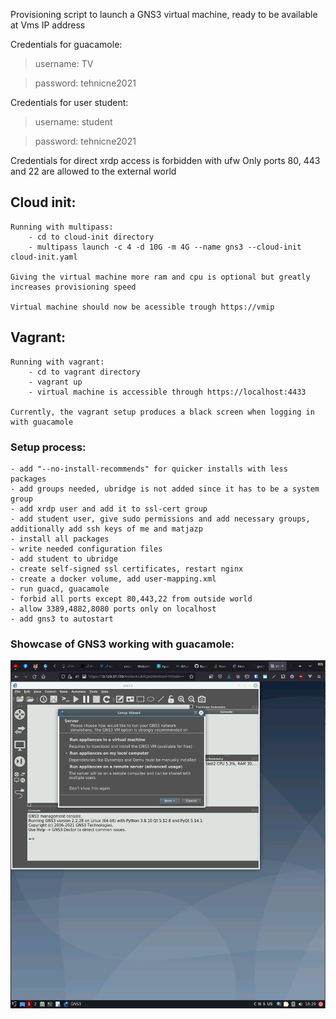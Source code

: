 
Provisioning script to launch a GNS3 virtual machine,
ready to be available at Vms IP address

Credentials for guacamole:

> username: TV

> password: tehnicne2021

Credentials for user student:


> username: student

> password: tehnicne2021


Credentials for direct xrdp access is forbidden with ufw
Only ports 80, 443 and 22 are allowed to the external world


## Cloud init:
	Running with multipass: 
		- cd to cloud-init directory
		- multipass launch -c 4 -d 10G -m 4G --name gns3 --cloud-init cloud-init.yaml
	
	Giving the virtual machine more ram and cpu is optional but greatly increases provisioning speed

	Virtual machine should now be acessible trough https://vmip

	


## Vagrant:
	Running with vagrant:
		- cd to vagrant directory
		- vagrant up
		- virtual machine is accessible through https://localhost:4433

	Currently, the vagrant setup produces a black screen when logging in with guacamole

### Setup process:
	- add "--no-install-recommends" for quicker installs with less packages
	- add groups needed, ubridge is not added since it has to be a system group
	- add xrdp user and add it to ssl-cert group
	- add student user, give sudo permissions and add necessary groups, additionally add ssh keys of me and matjazp
	- install all packages
	- write needed configuration files 
	- add student to ubridge
	- create self-signed ssl certificates, restart nginx
	- create a docker volume, add user-mapping.xml
	- run guacd, guacamole
	- forbid all ports except 80,443,22 from outside world
	- allow 3389,4882,8080 ports only on localhost 
	- add gns3 to autostart

### Showcase of GNS3 working with guacamole:
![GNS3-guacamole-vm](guacamole-tv-msi.png)